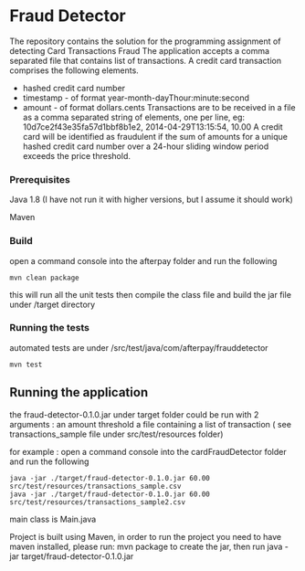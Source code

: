 #  Fraud Detector
The repository contains the solution for the programming assignment of detecting Card Transactions Fraud
The application accepts a comma separated file that contains list of transactions.
A credit card transaction comprises the following elements.
- hashed credit card number
- timestamp - of format year-month-dayThour:minute:second
- amount - of format dollars.cents
Transactions are to be received in a file as a comma separated string of elements, one per line,
eg: 10d7ce2f43e35fa57d1bbf8b1e2, 2014-04-29T13:15:54, 10.00
A credit card will be identified as fraudulent if the sum of amounts for a unique hashed credit
card number over a 24-hour sliding window period exceeds the price threshold.
### Prerequisites

Java 1.8 (I have not run it with higher versions, but I assume it should work)

Maven


### Build
open a command console into the afterpay folder and run the following
```
mvn clean package
```
this will run all the unit tests then compile the class file and build the jar file under /target directory

### Running the tests

automated tests are under /src/test/java/com/afterpay/frauddetector 
```
mvn test
```
## Running the application

the fraud-detector-0.1.0.jar under target folder could be run with 2 arguments :
an amount threshold
a file containing a list of transaction ( see transactions_sample file under src/test/resources folder)

for example :
open a command console into the cardFraudDetector folder and run the following
```
java -jar ./target/fraud-detector-0.1.0.jar 60.00 src/test/resources/transactions_sample.csv
java -jar ./target/fraud-detector-0.1.0.jar 60.00 src/test/resources/transactions_sample2.csv
```

main class is Main.java

Project is built using Maven, in order to run the project you need to have maven installed, please run:
mvn package
to create the jar, then run 
java -jar target/fraud-detector-0.1.0.jar <params>
